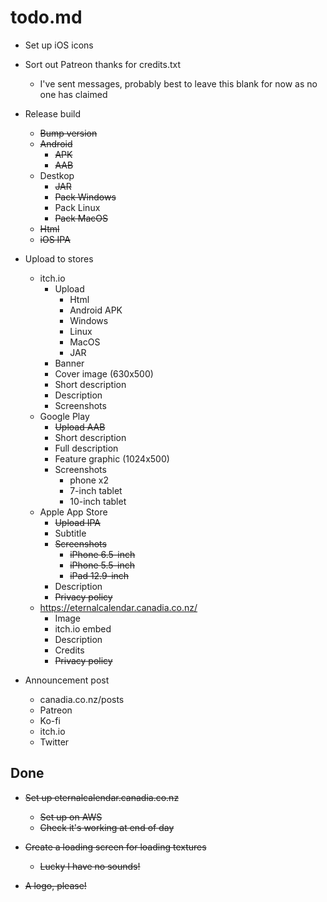 # todo.md

  + Set up iOS icons

  + Sort out Patreon thanks for credits.txt
      - I've sent messages, probably best to leave this blank for now as no one has claimed
      
  + Release build
      - ~~Bump version~~
      - ~~Android~~
          - ~~APK~~
          - ~~AAB~~
      - Destkop
          - ~~JAR~~
          - ~~Pack Windows~~
          - Pack Linux
          - ~~Pack MacOS~~
      - ~~Html~~
      - ~~iOS IPA~~
      
  + Upload to stores
      - itch.io
          - Upload
              - Html
              - Android APK
              - Windows
              - Linux
              - MacOS
              - JAR
          - Banner
          - Cover image (630x500)
          - Short description
          - Description
          - Screenshots
      - Google Play
          - ~~Upload AAB~~
          - Short description
          - Full description
          - Feature graphic (1024x500)
          - Screenshots
              - phone x2
              - 7-inch tablet
              - 10-inch tablet
      - Apple App Store
          - ~~Upload IPA~~
          - Subtitle
          - ~~Screenshots~~
              - ~~iPhone 6.5-inch~~
              - ~~iPhone 5.5-inch~~
              - ~~iPad 12.9-inch~~
          - Description
          - ~~Privacy policy~~
      - https://eternalcalendar.canadia.co.nz/
          - Image
          - itch.io embed
          - Description
          - Credits
          - ~~Privacy policy~~
          
  + Announcement post
      - canadia.co.nz/posts
      - Patreon
      - Ko-fi
      - itch.io
      - Twitter          
      
## Done
  
  + ~~Set up eternalcalendar.canadia.co.nz~~
      - ~~Set up on AWS~~
      - ~~Check it's working at end of day~~
  
  + ~~Create a loading screen for loading textures~~
      - ~~Lucky I have no sounds!~~

  + ~~A logo, please!~~
  